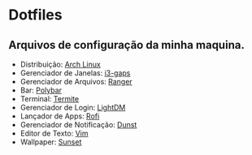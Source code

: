 # Dotfiles
## Arquivos de configuração da minha maquina.
- Distribuição: [Arch Linux](https://www.archlinux.org/)
- Gerenciador de Janelas: [i3-gaps](https://github.com/Airblader/i3)
- Gerenciador de Arquivos: [Ranger](https://github.com/ranger/ranger)
- Bar: [Polybar](https://github.com/jaagr/polybar)
- Terminal: [Termite](https://github.com/thestinger/termite)
- Gerenciador de Login: [LightDM](https://github.com/CanonicalLtd/lightdm)
- Lançador de Apps: [Rofi](https://github.com/DaveDavenport/rofi)
- Gerenciador de Notificação: [Dunst](https://github.com/dunst-project/dunst)
- Editor de Texto: [Vim](https://github.com/vim/vim)
- Wallpaper: [Sunset](https://resi.ze-robot.com/img/sunset-6.html)
